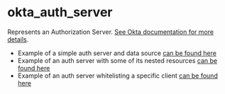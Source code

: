 # okta_auth_server

Represents an Authorization
Server. [See Okta documentation for more details](https://developer.okta.com/docs/api/resources/authorization-servers).

- Example of a simple auth server and data source [can be found here](./datasource.tf)
- Example of an auth server with some of its nested resources [can be found here](./full_stack.tf)
- Example of an auth server whitelisting a specific client [can be found here](./full_stack_with_client.tf)
